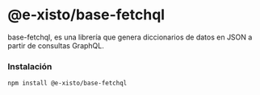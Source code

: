 # @e-xisto/base-fetchql

base-fetchql, es una librería que genera diccionarios de datos en JSON a partir de consultas GraphQL.


### Instalación

```bash
npm install @e-xisto/base-fetchql
```
